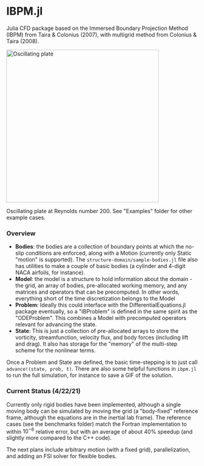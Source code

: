 # IBPM.jl

Julia CFD package based on the Immersed Boundary Projection Method (IBPM) from Taira & Colonius (2007), with multigrid method from Colonius & Taira (2008).

<img src="examples/osc_plate_motion.gif" alt="Oscillating plate" width="400"/>

Oscillating plate at Reynolds number 200. See "Examples" folder for other example cases.

### Overview

* __Bodies__: the bodies are a collection of boundary points at which the no-slip conditions are enforced, along with a Motion (currently only Static "motion" is supported).  The `structure-domain/sample-bodies.jl` file also has utilities to make a couple of basic bodies (a cylinder and 4-digit NACA airfoils, for instance).
* __Model__: the model is a structure to hold information about the domain - the grid, an array of bodies, pre-allocated working memory, and any matrices and operators that can be precomputed.  In other words, everything short of the time discretization belongs to the Model
* __Problem__: Ideally this could interface with the DifferentialEquations.jl package eventually, so a "IBProblem" is defined in the same spirit as the "ODEProblem".  This combines a Model with precomputed operators relevant for advancing the state.
* __State__: This is just a collection of pre-allocated arrays to store the vorticity, streamfunction, velocity flux, and body forces (including lift and drag).  It also has storage for the "memory" of the multi-step scheme for the nonlinear terms.  

Once a Problem and State are defined, the basic time-stepping is to just call `advance!(state, prob, t)`.  There are also some helpful functions in `ibpm.jl` to run the full simulation, for instance to save a GIF of the solution.

### Current Status (4/22/21)
Currently only rigid bodies have been implemented, although a single moving body can be simulated by moving the grid (a "body-fixed" reference frame, although the equations are in the inertial lab frame).  The reference cases (see the benchmarks folder) match the Fortran implementation to within $10^{-6}$ relative error, but with an average of about 40% speedup (and slightly more compared to the C++ code).

The next plans include arbitrary motion (with a fixed grid), parallelization, and adding an FSI solver for flexible bodies.